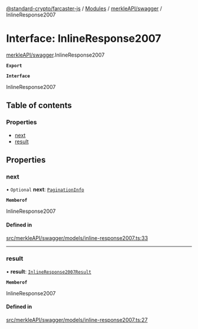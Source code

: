 [@standard-crypto/farcaster-js](../README.md) / [Modules](../modules.md) / [merkleAPI/swagger](../modules/merkleAPI_swagger.md) / InlineResponse2007

# Interface: InlineResponse2007

[merkleAPI/swagger](../modules/merkleAPI_swagger.md).InlineResponse2007

**`Export`**

**`Interface`**

InlineResponse2007

## Table of contents

### Properties

- [next](merkleAPI_swagger.InlineResponse2007.md#next)
- [result](merkleAPI_swagger.InlineResponse2007.md#result)

## Properties

### next

• `Optional` **next**: [`PaginationInfo`](merkleAPI_swagger.PaginationInfo.md)

**`Memberof`**

InlineResponse2007

#### Defined in

[src/merkleAPI/swagger/models/inline-response2007.ts:33](https://github.com/standard-crypto/farcaster-js/blob/main/src/merkleAPI/swagger/models/inline-response2007.ts#L33)

___

### result

• **result**: [`InlineResponse2007Result`](merkleAPI_swagger.InlineResponse2007Result.md)

**`Memberof`**

InlineResponse2007

#### Defined in

[src/merkleAPI/swagger/models/inline-response2007.ts:27](https://github.com/standard-crypto/farcaster-js/blob/main/src/merkleAPI/swagger/models/inline-response2007.ts#L27)

